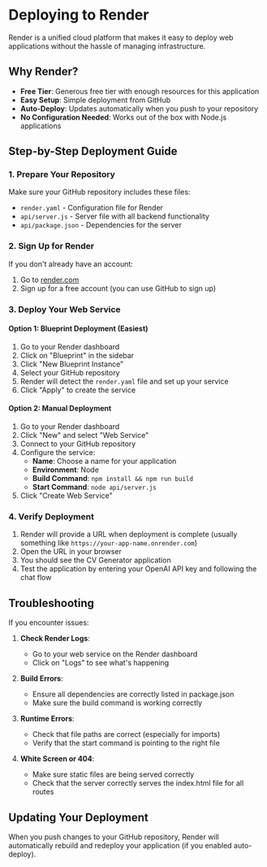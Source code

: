 # Deploying to Render

Render is a unified cloud platform that makes it easy to deploy web applications without the hassle of managing infrastructure.

## Why Render?

- **Free Tier**: Generous free tier with enough resources for this application
- **Easy Setup**: Simple deployment from GitHub
- **Auto-Deploy**: Updates automatically when you push to your repository
- **No Configuration Needed**: Works out of the box with Node.js applications

## Step-by-Step Deployment Guide

### 1. Prepare Your Repository

Make sure your GitHub repository includes these files:
- `render.yaml` - Configuration file for Render
- `api/server.js` - Server file with all backend functionality
- `api/package.json` - Dependencies for the server

### 2. Sign Up for Render

If you don't already have an account:
1. Go to [render.com](https://render.com/)
2. Sign up for a free account (you can use GitHub to sign up)

### 3. Deploy Your Web Service

#### Option 1: Blueprint Deployment (Easiest)
1. Go to your Render dashboard
2. Click on "Blueprint" in the sidebar
3. Click "New Blueprint Instance"
4. Select your GitHub repository
5. Render will detect the `render.yaml` file and set up your service
6. Click "Apply" to create the service

#### Option 2: Manual Deployment
1. Go to your Render dashboard
2. Click "New" and select "Web Service"
3. Connect to your GitHub repository
4. Configure the service:
   - **Name**: Choose a name for your application
   - **Environment**: Node
   - **Build Command**: `npm install && npm run build`
   - **Start Command**: `node api/server.js`
5. Click "Create Web Service"

### 4. Verify Deployment

1. Render will provide a URL when deployment is complete (usually something like `https://your-app-name.onrender.com`)
2. Open the URL in your browser
3. You should see the CV Generator application
4. Test the application by entering your OpenAI API key and following the chat flow

## Troubleshooting

If you encounter issues:

1. **Check Render Logs**:
   - Go to your web service on the Render dashboard
   - Click on "Logs" to see what's happening

2. **Build Errors**:
   - Ensure all dependencies are correctly listed in package.json
   - Make sure the build command is working correctly

3. **Runtime Errors**:
   - Check that file paths are correct (especially for imports)
   - Verify that the start command is pointing to the right file

4. **White Screen or 404**:
   - Make sure static files are being served correctly
   - Check that the server correctly serves the index.html file for all routes

## Updating Your Deployment

When you push changes to your GitHub repository, Render will automatically rebuild and redeploy your application (if you enabled auto-deploy).